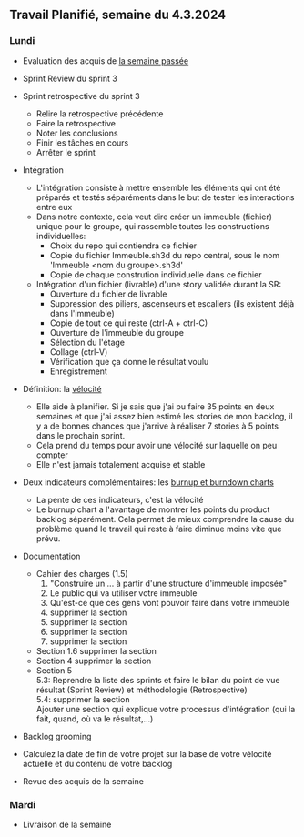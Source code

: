 ## Travail Planifié, semaine du 4.3.2024

### Lundi 

- Evaluation des acquis de [la semaine passée](2024-09.md)
- Sprint Review du sprint 3
- Sprint retrospective du sprint 3
  - Relire la retrospective précédente
  - Faire la retrospective
  - Noter les conclusions
  - Finir les tâches en cours
  - Arrêter le sprint
- Intégration
  - L'intégration consiste à mettre ensemble les éléments qui ont été préparés et testés séparéments dans le but de tester les interactions entre eux
  - Dans notre contexte, cela veut dire créer un immeuble (fichier) unique pour le groupe, qui rassemble toutes les constructions individuelles:
    - Choix du repo qui contiendra ce fichier
    - Copie du fichier Immeuble.sh3d du repo central, sous le nom 'Immeuble \<nom du groupe>.sh3d'
    - Copie de chaque constrution individuelle dans ce fichier
  - Intégration d'un fichier (livrable) d'une story validée durant la SR:
    - Ouverture du fichier de livrable
    - Suppression des piliers, ascenseurs et escaliers (ils existent déjà dans l'immeuble)
    - Copie de tout ce qui reste (ctrl-A + ctrl-C)
    - Ouverture de l'immeuble du groupe
    - Sélection du l'étage
    - Collage (ctrl-V)
    - Vérification que ça donne le résultat voulu
    - Enregistrement
- Définition: la [vélocité](https://www.nutcache.com/fr/blog/mieux-planifier-avec-la-velocite/)
  - Elle aide à planifier. Si je sais que j'ai pu faire 35 points en deux semaines et que j'ai assez bien estimé les stories de mon backlog, il y a de bonnes chances que j'arrive à réaliser 7 stories à 5 points dans le prochain sprint.
  - Cela prend du temps pour avoir une vélocité sur laquelle on peu compter
  - Elle n'est jamais totalement acquise et stable
- Deux indicateurs  complémentaires: les [burnup et burndown charts](https://www.icescrum.com/fr/documentation/indicators-and-reporting/)
  - La pente de ces indicateurs, c'est la vélocité
  - Le burnup chart a l'avantage de montrer les points du product backlog séparément. Cela permet de mieux comprendre la cause du problème quand le travail qui reste à faire diminue moins vite que prévu.
- Documentation
  - Cahier des charges (1.5)
    1. "Construire un ... à partir d'une structure d'immeuble imposée"
    2. Le public qui va utiliser votre immeuble
    3. Qu'est-ce que ces gens vont pouvoir faire dans votre immeuble
    4. supprimer la section
    5. supprimer la section
    6. supprimer la section
    7. supprimer la section
  - Section 1.6 supprimer la section
  - Section 4 supprimer la section
  - Section 5  
    5.3: Reprendre la liste des sprints et faire le bilan du point de vue résultat (Sprint Review) et méthodologie (Retrospective)  
    5.4: supprimer la section  
    Ajouter une section qui explique votre processus d'intégration (qui la fait, quand, où va le résultat,...)
  
- Backlog grooming
- Calculez la date de fin de votre projet sur la base de votre vélocité actuelle et du contenu de votre backlog

- Revue des acquis de la semaine

### Mardi 

- Livraison de la semaine